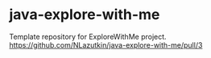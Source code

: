 # java-explore-with-me
Template repository for ExploreWithMe project.
https://github.com/NLazutkin/java-explore-with-me/pull/3
